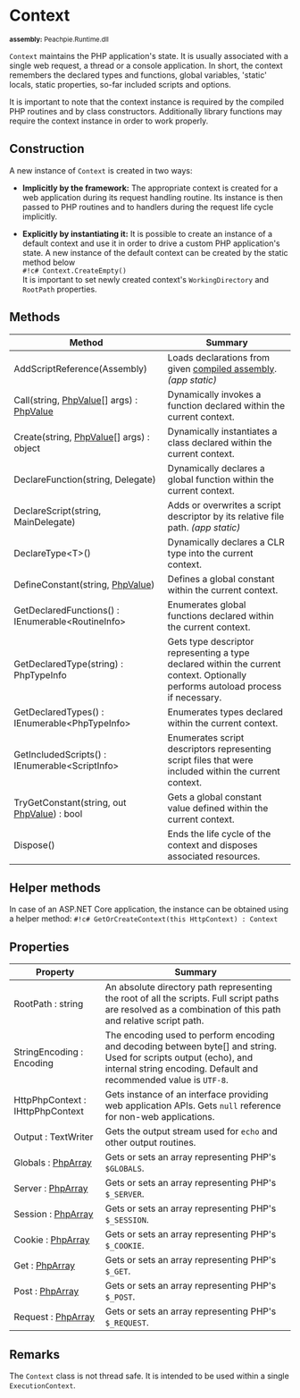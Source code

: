 # Context

<small>**assembly:** Peachpie.Runtime.dll</small>

`Context` maintains the PHP application's state. It is usually associated with a single web request, a thread or a console application. In short, the context remembers the declared types and functions, global variables, 'static' locals, static properties, so-far included scripts and options.

It is important to note that the context instance is required by the compiled PHP routines and by class constructors. Additionally library functions may require the context instance in order to work properly.

## Construction

A new instance of `Context` is created in two ways:

- **Implicitly by the framework:** The appropriate context is created for a web application during its request handling routine. Its instance is then passed to PHP routines and to handlers during the request life cycle implicitly.

- **Explicitly by instantiating it:** It is possible to create an instance of a default context and use it in order to drive a custom PHP application's state. A new instance of the default context can be created by the static method below <br/> `#!c# Context.CreateEmpty()` <br/> It is important to set newly created context's `WorkingDirectory` and `RootPath` properties.

## Methods

Method | Summary
---    | ---
AddScriptReference(Assembly) | Loads declarations from given [compiled assembly](/api/assembly/compiled-assembly). *(app static)*
Call(string, [PhpValue](/api/ref/phpvalue/)[] args) : [PhpValue](/api/ref/phpvalue/) | Dynamically invokes a function declared within the current context.
Create(string, [PhpValue](/api/ref/phpvalue/)[] args) : object | Dynamically instantiates a class declared within the current context.
DeclareFunction(string, Delegate) | Dynamically declares a global function within the current context.
DeclareScript(string, MainDelegate) | Adds or overwrites a script descriptor by its relative file path. *(app static)*
DeclareType&lt;T&gt;() | Dynamically declares a CLR type into the current context.
DefineConstant(string, [PhpValue](/api/ref/phpvalue/)) | Defines a global constant within the current context.
GetDeclaredFunctions() : IEnumerable&lt;RoutineInfo&gt; | Enumerates global functions declared within the current context.
GetDeclaredType(string) : PhpTypeInfo | Gets type descriptor representing a type declared within the current context. Optionally performs autoload process if necessary.
GetDeclaredTypes() : IEnumerable&lt;PhpTypeInfo&gt; | Enumerates types declared within the current context.
GetIncludedScripts() : IEnumerable&lt;ScriptInfo&gt; | Enumerates script descriptors representing script files that were included within the current context.
TryGetConstant(string, out [PhpValue](/api/ref/phpvalue/)) : bool | Gets a global constant value defined within the current context.
Dispose() | Ends the life cycle of the context and disposes associated resources.

## Helper methods

In case of an ASP.NET Core application, the instance can be obtained using a helper method: `#!c# GetOrCreateContext(this HttpContext) : Context`

## Properties

Property | Summary
---      | ---
RootPath : string | An absolute directory path representing the root of all the scripts. Full script paths are resolved as a combination of this path and relative script path.
StringEncoding : Encoding | The encoding used to perform encoding and decoding between byte[] and string. Used for scripts output (echo), and internal string encoding. Default and recommended value is `UTF-8`.
HttpPhpContext : IHttpPhpContext | Gets instance of an interface providing web application APIs. Gets `null` reference for non-web applications.
Output : TextWriter | Gets the output stream used for `echo` and other output routines.
Globals : [PhpArray](/api/ref/phparray/) | Gets or sets an array representing PHP's `$GLOBALS`.
Server : [PhpArray](/api/ref/phparray/) | Gets or sets an array representing PHP's `$_SERVER`.
Session : [PhpArray](/api/ref/phparray/) | Gets or sets an array representing PHP's `$_SESSION`.
Cookie : [PhpArray](/api/ref/phparray/) | Gets or sets an array representing PHP's `$_COOKIE`.
Get : [PhpArray](/api/ref/phparray/) | Gets or sets an array representing PHP's `$_GET`.
Post : [PhpArray](/api/ref/phparray/) | Gets or sets an array representing PHP's `$_POST`.
Request : [PhpArray](/api/ref/phparray/) | Gets or sets an array representing PHP's `$_REQUEST`.

## Remarks

The `Context` class is not thread safe. It is intended to be used within a single `ExecutionContext`.
